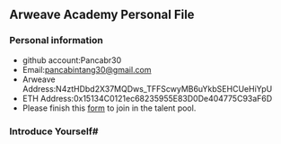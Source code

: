 ## Arweave Academy Personal File

### Personal information

- github account:Pancabr30
- Email:pancabintang30@gmail.com
- Arweave Address:N4ztHDbd2X37MQDws_TFFScwyMB6uYkbSEHCUeHiYpU
- ETH Address:0x15134C0121ec68235955E83D0De404775C93aF6D
- Please finish this [form](https://docs.google.com/forms/d/e/1FAIpQLSfWA5fIIcBgmRppm3jNz5vmf9Mai_QMVil-2pO4r7YKn_Zhtw/viewform?usp=sf_link) to join in the talent pool.

### Introduce Yourself#
